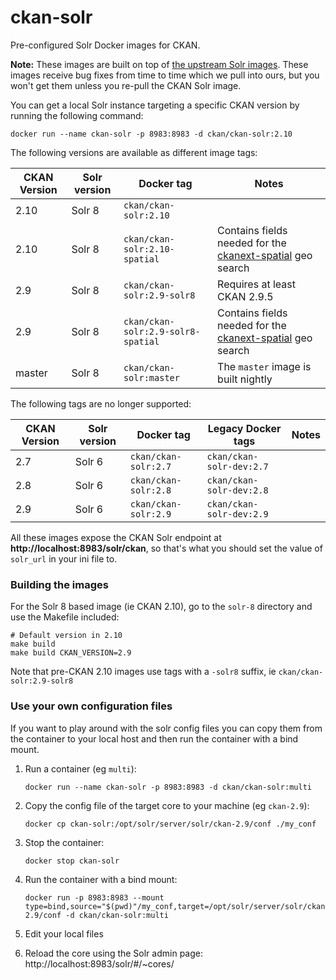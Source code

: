 # ckan-solr

Pre-configured Solr Docker images for CKAN.

**Note:** These images are built on top of [the upstream Solr images](https://github.com/apache/docker-solr#readme). These images receive bug fixes from time to time which we pull into ours, but you won't get them unless you re-pull the CKAN Solr image.


You can get a local Solr instance targeting a specific CKAN version by running the following command:

    docker run --name ckan-solr -p 8983:8983 -d ckan/ckan-solr:2.10

The following versions are available as different image tags:

| CKAN Version | Solr version | Docker tag | Notes |
| --- | --- | --- | --- |
| 2.10 | Solr 8 | `ckan/ckan-solr:2.10` | |
| 2.10 | Solr 8 | `ckan/ckan-solr:2.10-spatial` | Contains fields needed for the [ckanext-spatial](https://docs.ckan.org/projects/ckanext-spatial/en/latest/spatial-search.html) geo search |
| 2.9 | Solr 8 | `ckan/ckan-solr:2.9-solr8` | Requires at least CKAN 2.9.5 |
| 2.9 | Solr 8 | `ckan/ckan-solr:2.9-solr8-spatial` | Contains fields needed for the [ckanext-spatial](https://docs.ckan.org/projects/ckanext-spatial/en/latest/spatial-search.html) geo search |
| master | Solr 8 | `ckan/ckan-solr:master` | The `master` image is built nightly |

The following tags are no longer supported:

| CKAN Version | Solr version | Docker tag | Legacy Docker tags | Notes |
| --- | --- | --- | --- | --- |
| 2.7 | Solr 6 | `ckan/ckan-solr:2.7` |  `ckan/ckan-solr-dev:2.7` | |
| 2.8 | Solr 6 | `ckan/ckan-solr:2.8` |  `ckan/ckan-solr-dev:2.8` | |
| 2.9 | Solr 6 | `ckan/ckan-solr:2.9` | `ckan/ckan-solr-dev:2.9` | |


All these images expose the CKAN Solr endpoint at **http://localhost:8983/solr/ckan**, so that's what you should set the value of `solr_url` in your ini file to.



### Building the images

For the Solr 8 based image (ie CKAN 2.10), go to the `solr-8` directory and use the Makefile included:

    # Default version in 2.10
    make build
    make build CKAN_VERSION=2.9

Note that pre-CKAN 2.10 images use tags with a `-solr8` suffix, ie `ckan/ckan-solr:2.9-solr8`


### Use your own configuration files

If you want to play around with the solr config files you can copy them from the container to your local host and then run the container with a bind mount.

1. Run a container (eg `multi`):

       docker run --name ckan-solr -p 8983:8983 -d ckan/ckan-solr:multi

2. Copy the config file of the target core to your machine (eg `ckan-2.9`):

       docker cp ckan-solr:/opt/solr/server/solr/ckan-2.9/conf ./my_conf

3. Stop the container:

       docker stop ckan-solr

4. Run the container with a bind mount:

       docker run -p 8983:8983 --mount type=bind,source="$(pwd)"/my_conf,target=/opt/solr/server/solr/ckan-2.9/conf -d ckan/ckan-solr:multi

5. Edit your local files

6. Reload the core using the Solr admin page: http://localhost:8983/solr/#/~cores/
